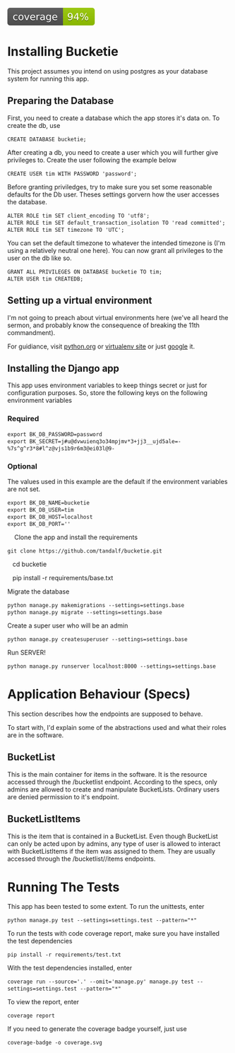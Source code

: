 ![coverage](coverage.svg)

# Installing Bucketie
This project assumes you intend on using postgres as your database system for
running this app.

## Preparing the Database
First, you need to create a database which the app stores it's data on. To 
create the db, use

    CREATE DATABASE bucketie;

After creating a db, you need to create a user which you will further give privileges to. Create the user following the example below

    CREATE USER tim WITH PASSWORD 'password';

Before granting priviledges, try to make sure you set some reasonable defaults for the
Db user. Theses settings gorvern how the user accesses the database.

    ALTER ROLE tim SET client_encoding TO 'utf8';
    ALTER ROLE tim SET default_transaction_isolation TO 'read committed';
    ALTER ROLE tim SET timezone TO 'UTC';

You can set the default timezone to whatever the intended timezone is (I'm using a
relatively neutral one here).
You can now grant all privileges to the user on the db like so.

    GRANT ALL PRIVILEGES ON DATABASE bucketie TO tim;
    ALTER USER tim CREATEDB;

## Setting up a virtual environment
I'm not going to preach about virtual environments here (we've all heard the sermon,
and probably know the consequence of breaking the 11th commandment).

For guidiance, visit [python.org](https://packaging.python.org/guides/installing-using-pip-and-virtualenv/) or [virtualenv site](virtualenv.pypa.io/en/stable/installation/) or just [google](https://www.google.com.ng/search?q=how+to+install+virtualenv&oq=how+to+install+virtualenv) it.

## Installing the Django app
This app uses environment variables to keep things secret or just for configuration purposes. 
So, store the following keys on the following environment variables

### Required

    export BK_DB_PASSWORD=password
    export BK_SECRET=j#u@dvwuienq3o34mpjmv*3+jj3__ujd5ale=-%7s^g^r3*8#l^z@vjs1b9r6m3@ei03l@9-

### Optional
The values used in this example are the default if the environment variables are not set.

    export BK_DB_NAME=bucketie
    export BK_DB_USER=tim
    export BK_DB_HOST=localhost
    export BK_DB_PORT=''
    
Clone the app and install the requirements

    git clone https://github.com/tandalf/bucketie.git
    cd bucketie
    
    pip install -r requirements/base.txt

Migrate the database

    python manage.py makemigrations --settings=settings.base
    python manage.py migrate --settings=settings.base

Create a super user who will be an admin

    python manage.py createsuperuser --settings=settings.base

Run SERVER!

    python manage.py runserver localhost:8000 --settings=settings.base

# Application Behaviour (Specs)
This section describes how the endpoints are supposed to behave.

To start with, I'd explain some of the abstractions used and what their roles
are in the software.

## BucketList
This is the main container for items in the software. It is the resource accessed
through the /bucketlist endpoint. According to the specs, only admins are allowed
to create and manipulate BucketLists. Ordinary users are denied permission to it's
endpoint.

## BucketListItems
This is the item that is contained in a BucketList. Even though BucketList can only
be acted upon by admins, any type of user is allowed to interact with BucketListItems
if the item was assigned to them. They are usually accessed through the /bucketlist/<id>/items
endpoints.

# Running The Tests
This app has been tested to some extent. To run the unittests, enter

    python manage.py test --settings=settings.test --pattern="*"

To run the tests with code coverage report, make sure you have installed the test 
dependencies

    pip install -r requirements/test.txt

With the test dependencies installed, enter 

    coverage run --source='.' --omit='manage.py' manage.py test --settings=settings.test --pattern="*"

To view the report, enter

    coverage report

If you need to generate the coverage badge yourself, just use

    coverage-badge -o coverage.svg
